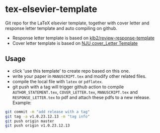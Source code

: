 # tex-elsevier-template

Git repo for the LaTeX elsevier template, together with cover letter and response letter template and auto compiling on github.

* Response letter template is based on [klb2/review-response-template](https://github.com/klb2/review-response-template)
* Cover letter template is based on [NJU cover_Letter Template](https://www.overleaf.com/latex/templates/nju-cover-letter-template-nan-da-tou-gao-xin-mo-ban/tkdpzmwxvksw)

## Usage

* click 'use this template' to create repo based on this one.
* write your paper in `MANUSCRIPT.tex` and modify other related files.
* compile the local file with `latex` or `pdflatex`.
* git push with a tag will trigger github action to compile `AUTHOR_STATEMENT.tex`, `COVER_LETTER.tex`, `MANUSCRIPT.tex` and `RESPONSE_LETTER.tex` to pdf and attach these pdfs to a new release. Example:
```bash
git commit -m "add release with a tag"
git tag -a v1.0.23.12.13 -m "tag info"
git push origin master
git push origin v1.0.23.12.13
```